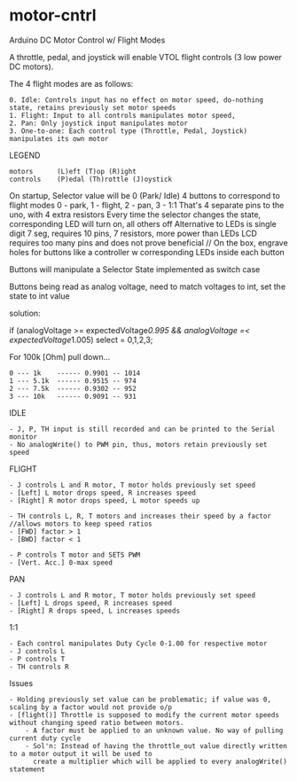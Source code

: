 # motor-cntrl
Arduino DC Motor Control w/ Flight Modes

A throttle, pedal, and joystick will enable VTOL flight controls (3 low power DC motors).

The 4 flight modes are as follows:
	
	0. Idle: Controls input has no effect on motor speed, do-nothing state, retains previously set motor speeds
  	1. Flight: Input to all controls manipulates motor speed,
  	2. Pan: Only joystick input manipulates motor
  	3. One-to-one: Each control type (Throttle, Pedal, Joystick) manipulates its own motor 

LEGEND
	
	motors		(L)eft (T)op (R)ight
	controls	(P)edal (Th)rottle (J)oystick

On startup, 
	Selector value will be 0 (Park/ Idle)
	4 buttons to correspond to flight modes 0 - park, 1 - flight, 2 - pan, 3 - 1:1
	That's 4 separate pins to the uno, with 4 extra resistors
	Every time the selector changes the state, corresponding LED will turn on, all others off
	Alternative to LEDs is single digit 7 seg, requires 10 pins, 7 resistors, more power than LEDs
	LCD requires too many pins and does not prove beneficial
	// On the box, engrave holes for buttons like a controller w corresponding LEDs inside each button
	
Buttons will manipulate a Selector State implemented as switch case

Buttons being read as analog voltage, need to match voltages to int, set the state to int value

solution:

if (analogVoltage >= expectedVoltage*0.995 && analogVoltage =< expectedVoltage*1.005)
	select = 0,1,2,3;

For 100k [Ohm] pull down...

	0 --- 1k  	------ 0.9901 -- 1014
	1 --- 5.1k	------ 0.9515 -- 974
	2 --- 7.5k	------ 0.9302 -- 952
	3 --- 10k	------ 0.9091 -- 931


IDLE
	
	- J, P, TH input is still recorded and can be printed to the Serial monitor
	- No analogWrite() to PWM pin, thus, motors retain previously set speed

FLIGHT

	- J controls L and R motor, T motor holds previously set speed
	- [Left] L motor drops speed, R increases speed
	- [Right] R motor drops speed, L motor speeds up

	- TH controls L, R, T motors and increases their speed by a factor //allows motors to keep speed ratios
	- [FWD] factor > 1
	- [BWD] factor < 1
	
	- P controls T motor and SETS PWM
	- [Vert. Acc.] 0-max speed

PAN

	- J controls L and R motor, T motor holds previously set speed
	- [Left] L drops speed, R increases speed
	- [Right] R drops speed, L increases speeds
	
1:1

	- Each control manipulates Duty Cycle 0-1.00 for respective motor
	- J controls L
	- P controls T
	- TH controls R
	
Issues
	
	- Holding previously set value can be problematic; if value was 0, scaling by a factor would not provide o/p
	- [flight()] Throttle is supposed to modify the current motor speeds without changing speed ratio between motors.
		- A factor must be applied to an unknown value. No way of pulling current duty cycle
		- Sol'n: Instead of having the throttle_out value directly written to a motor output it will be used to 
		  create a multiplier which will be applied to every analogWrite() statement

